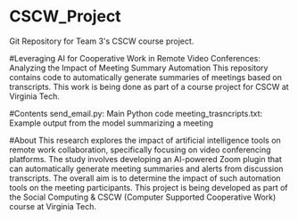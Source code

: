 # CSCW_Project
Git Repository for Team 3's CSCW course project.


#Leveraging AI for Cooperative Work in Remote Video Conferences: Analyzing the Impact of Meeting Summary Automation
This repository contains code to automatically generate summaries of meetings based on transcripts. This work is being done as part of a course project for CSCW at Virginia Tech.

#Contents
send_email.py: Main Python code
meeting_trasncripts.txt: Example output from the model summarizing a meeting

#About
This research explores the impact of artificial intelligence tools on remote work collaboration, specifically focusing on video conferencing platforms. The study involves developing an AI-powered Zoom plugin that can automatically generate meeting summaries and alerts from discussion transcripts. The overall aim is to determine the impact of such automation tools on the meeting participants.
This project is being developed as part of the Social Computing & CSCW (Computer Supported Cooperative Work) course at Virginia Tech.
